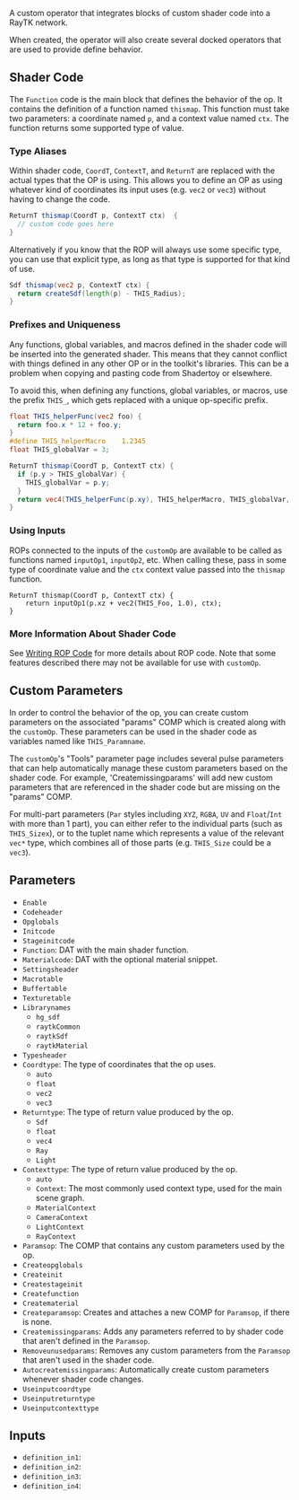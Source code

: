 A custom operator that integrates blocks of custom shader code into a RayTK network.

When created, the operator will also create several docked operators that are used
to provide define behavior.

## Shader Code

The `Function` code is the main block that defines the behavior of the op. It contains the definition of a function
named `thismap`. This function must take two parameters: a coordinate named `p`, and a context value named `ctx`. The
function returns some supported type of value.

### Type Aliases

Within shader code, `CoordT`, `ContextT`, and `ReturnT` are replaced with the actual types that the OP is using. This
allows you to define an OP as using whatever kind of coordinates its input uses (e.g. `vec2` or `vec3`) without having
to change the code.

```glsl
ReturnT thismap(CoordT p, ContextT ctx)  {
  // custom code goes here
}
```

Alternatively if you know that the ROP will always use some specific type, you can use that explicit type, as long as
that type is supported for that kind of use.

```glsl
Sdf thismap(vec2 p, ContextT ctx) {
  return createSdf(length(p) - THIS_Radius);
}
```

### Prefixes and Uniqueness

Any functions, global variables, and macros defined in the shader code will be inserted into the generated shader. This
means that they cannot conflict with things defined in any other OP or in the toolkit's libraries. This can be a problem
when copying and pasting code from Shadertoy or elsewhere.

To avoid this, when defining any functions, global variables, or macros, use the prefix `THIS_`, which gets replaced
with a unique op-specific prefix.

```glsl
float THIS_helperFunc(vec2 foo) {
  return foo.x * 12 + foo.y;
}
#define THIS_helperMacro    1.2345
float THIS_globalVar = 3;

ReturnT thismap(CoordT p, ContextT ctx) {
  if (p.y > THIS_globalVar) {
    THIS_globalVar = p.y;
  }
  return vec4(THIS_helperFunc(p.xy), THIS_helperMacro, THIS_globalVar, 0.);
}
```

### Using Inputs

ROPs connected to the inputs of the `customOp` are available to be called as functions named `inputOp1`, `inputOp2`,
etc. When calling these, pass in some type of coordinate value and the `ctx` context value passed into the `thismap`
function.

```
ReturnT thismap(CoordT p, ContextT ctx) {
    return inputOp1(p.xz + vec2(THIS_Foo, 1.0), ctx);
}
```

### More Information About Shader Code

See [Writing ROP Code] for more details about ROP code. Note that some features described there may not be available for
use with `customOp`.

[Writing ROP Code]: /raytk/development/rop-code

## Custom Parameters

In order to control the behavior of the op, you can create custom parameters on the associated "params" COMP which is
created along with the `customOp`. These parameters can be used in the shader code as variables named like
`THIS_Paramname`.

The `customOp`'s "Tools" parameter page includes several pulse parameters that can help automatically manage these
custom parameters based on the shader code. For example, 'Createmissingparams' will add new custom parameters that are
referenced in the shader code but are missing on the "params" COMP.

For multi-part parameters (`Par` styles including `XYZ`, `RGBA`, `UV` and `Float`/`Int` with more than 1 part), you
can either refer to the individual parts (such as `THIS_Sizex`), or to the tuplet name which represents a value of the
relevant `vec*` type, which combines all of those parts (e.g. `THIS_Size` could be a `vec3`).

## Parameters

* `Enable`
* `Codeheader`
* `Opglobals`
* `Initcode`
* `Stageinitcode`
* `Function`: DAT with the main shader function.
* `Materialcode`: DAT with the optional material snippet.
* `Settingsheader`
* `Macrotable`
* `Buffertable`
* `Texturetable`
* `Librarynames`
  * `hg_sdf`
  * `raytkCommon`
  * `raytkSdf`
  * `raytkMaterial`
* `Typesheader`
* `Coordtype`: The type of coordinates that the op uses.
  * `auto`
  * `float`
  * `vec2`
  * `vec3`
* `Returntype`: The type of return value produced by the op.
  * `Sdf`
  * `float`
  * `vec4`
  * `Ray`
  * `Light`
* `Contexttype`: The type of return value produced by the op.
  * `auto`
  * `Context`: The most commonly used context type, used for the main scene graph.
  * `MaterialContext`
  * `CameraContext`
  * `LightContext`
  * `RayContext`
* `Paramsop`: The COMP that contains any custom parameters used by the op.
* `Createopglobals`
* `Createinit`
* `Createstageinit`
* `Createfunction`
* `Creatematerial`
* `Createparamsop`: Creates and attaches a new COMP for `Paramsop`, if there is none.
* `Createmissingparams`: Adds any parameters referred to by shader code that aren't defined in the `Paramsop`.
* `Removeunusedparams`: Removes any custom parameters from the `Paramsop` that aren't used in the shader code.
* `Autocreatemissingparams`: Automatically create custom parameters whenever shader code changes.
* `Useinputcoordtype`
* `Useinputreturntype`
* `Useinputcontexttype`

## Inputs

* `definition_in1`: 
* `definition_in2`: 
* `definition_in3`: 
* `definition_in4`: 